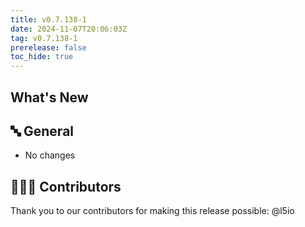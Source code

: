 ```yaml
---
title: v0.7.138-1
date: 2024-11-07T20:06:03Z
tag: v0.7.138-1
prerelease: false
toc_hide: true
---
```


## What's New
## 🔤 General
* No changes

## 👨🏽‍💻 Contributors

Thank you to our contributors for making this release possible:
@l5io
